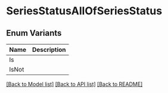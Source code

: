 # SeriesStatusAllOfSeriesStatus

## Enum Variants

| Name | Description |
|---- | -----|
| Is |  |
| IsNot |  |

[[Back to Model list]](../README.md#documentation-for-models) [[Back to API list]](../README.md#documentation-for-api-endpoints) [[Back to README]](../README.md)


